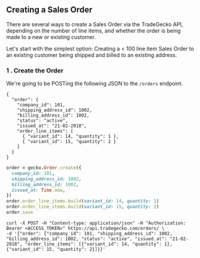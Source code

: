 ## Creating a Sales Order

There are several ways to create a Sales Order via the TradeGecko API, 
depending on the number of line items, and whether the order is being made to a 
new or existing customer.

Let's start with the simplest option: 
Creating a < 100 line item Sales Order to an existing customer being 
shipped and billed to an existing address.

### 1 . Create the Order

We're going to be POSTing the following JSON to the `/orders` endpoint.

```json--inline
{
  "order": {
    "company_id": 101,
    "shipping_address_id": 1002,
    "billing_address_id": 1002,
    "status": "active",
    "issued_at": "21-02-2018",
    "order_line_items": [
      { "variant_id": 14, "quantity": 1 },
      { "variant_id": 15, "quantity": 2 }
    ]
  }
}
```

```ruby
order = gecko.Order.create({ 
  company_id: 101,
  shipping_address_id: 1002,
  billing_address_id: 1002,
  issued_at: Time.now,
})
order.order_line_items.build(variant_id: 14, quantity: 1)
order.order_line_items.build(variant_id: 15, quantity: 2)
order.save
```

```shell
curl -X POST -H "Content-type: application/json" -H "Authorization: Bearer <ACCESS_TOKEN>" https://api.tradegecko.com/orders/ \
-d '{"order": {"company_id": 101, "shipping_address_id": 1002, "billing_address_id": 1002, "status": "active", "issued_at": "21-02-2018", "order_line_items": [{"variant_id": 14, "quantity": 1}, {"variant_id": 15, "quantity": 2}]}}'
```

